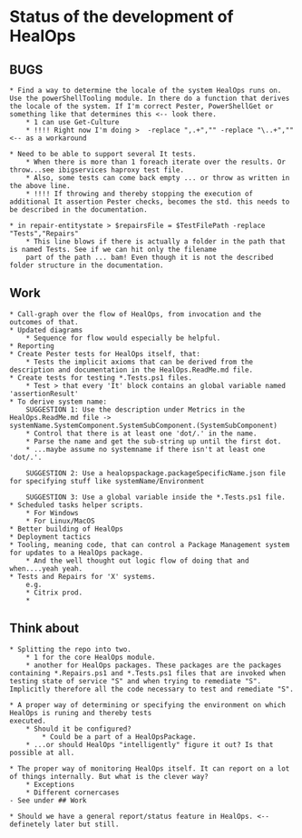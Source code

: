 # Status of the development of HealOps

## BUGS

    * Find a way to determine the locale of the system HealOps runs on. Use the powerShellTooling module. In there do a function that derives the locale of the system. If I'm correct Pester, PowerShellGet or something like that determines this <-- look there.
        * 1 can use Get-Culture
        * !!!! Right now I'm doing >  -replace ",.+","" -replace "\..+","" <-- as a workaround

    * Need to be able to support several It tests.
        * When there is more than 1 foreach iterate over the results. Or throw...see ibigservices haproxy test file.
        * Also, some tests can come back empty ... or throw as written in the above line.
        * !!!! If throwing and thereby stopping the execution of additional It assertion Pester checks, becomes the std. this needs to be described in the documentation.

    * in repair-entitystate > $repairsFile = $TestFilePath -replace "Tests","Repairs"
        * This line blows if there is actually a folder in the path that is named Tests. See if we can hit only the filename
        part of the path ... bam! Even though it is not the described folder structure in the documentation.
## Work

    * Call-graph over the flow of HealOps, from invocation and the outcomes of that.
    * Updated diagrams
        * Sequence for flow would especially be helpful.
    * Reporting
    * Create Pester tests for HealOps itself, that:
        * Tests the implicit axioms that can be derived from the description and documentation in the HealOps.ReadMe.md file.
    * Create tests for testing *.Tests.ps1 files.
        * Test > that every 'It' block contains an global variable named 'assertionResult'
    * To derive system name:
        SUGGESTION 1: Use the description under Metrics in the HealOps.ReadMe.md file -> systemName.SystemComponent.SystemSubComponent.(SystemSubComponent)
        * Control that there is at least one 'dot/.' in the name.
        * Parse the name and get the sub-string up until the first dot.
        * ...maybe assume no systemname if there isn't at least one 'dot/.'.

        SUGGESTION 2: Use a healopspackage.packageSpecificName.json file for specifying stuff like systemName/Environment

        SUGGESTION 3: Use a global variable inside the *.Tests.ps1 file.
    * Scheduled tasks helper scripts.
        * For Windows
        * For Linux/MacOS
    * Better building of HealOps
    * Deployment tactics
    * Tooling, meaning code, that can control a Package Management system for updates to a HealOps package.
        * And the well thought out logic flow of doing that and when....yeah yeah.
    * Tests and Repairs for 'X' systems.
        e.g.
        * Citrix prod.
        *

## Think about

    * Splitting the repo into two.
        * 1 for the core HealOps module.
        * another for HealOps packages. These packages are the packages containing *.Repairs.ps1 and *.Tests.ps1 files that are invoked when testing state of service "S" and when trying to remediate "S". Implicitly therefore all the code necessary to test and remediate "S".

    * A proper way of determining or specifying the environment on which HealOps is runing and thereby tests
    executed.
        * Should it be configured?
            * Could be a part of a HealOpsPackage.
        * ...or should HealOps "intelligently" figure it out? Is that possible at all.

    * The proper way of monitoring HealOps itself. It can report on a lot of things internally. But what is the clever way?
        * Exceptions
        * Different cornercases
    - See under ## Work

    * Should we have a general report/status feature in HealOps. <-- definetely later but still.